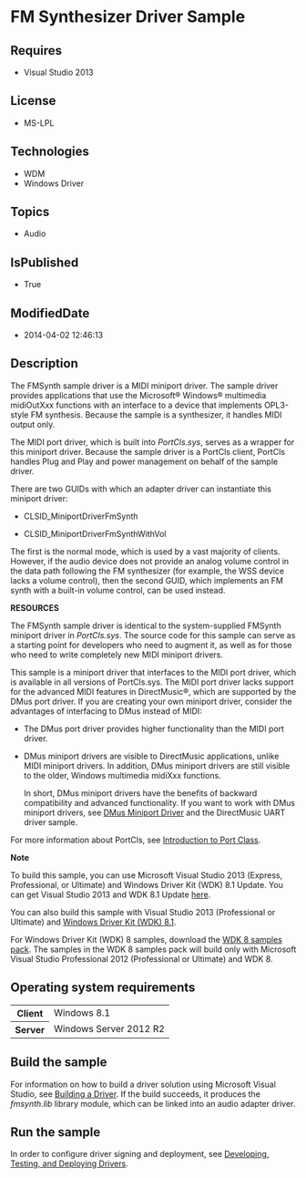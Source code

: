 # FM Synthesizer Driver Sample
## Requires
* Visual Studio 2013
## License
* MS-LPL
## Technologies
* WDM
* Windows Driver
## Topics
* Audio
## IsPublished
* True
## ModifiedDate
* 2014-04-02 12:46:13
## Description

<div id="mainSection">
<p>The FMSynth sample driver is a MIDI miniport driver. The sample driver provides applications that use the Microsoft® Windows® multimedia midiOutXxx functions with an interface to a device that implements OPL3-style FM synthesis. Because the sample is a synthesizer,
 it handles MIDI output only. </p>
<p>The MIDI port driver, which is built into <i>PortCls.sys</i>, serves as a wrapper for this miniport driver. Because the sample driver is a PortCls client, PortCls handles Plug and Play and power management on behalf of the sample driver.</p>
<p>There are two GUIDs with which an adapter driver can instantiate this miniport driver:</p>
<ul>
<li>
<p>CLSID_MiniportDriverFmSynth</p>
</li><li>
<p>CLSID_MiniportDriverFmSynthWithVol</p>
</li></ul>
<p></p>
<p>The first is the normal mode, which is used by a vast majority of clients. However, if the audio device does not provide an analog volume control in the data path following the FM synthesizer (for example, the WSS device lacks a volume control), then the
 second GUID, which implements an FM synth with a built-in volume control, can be used instead.</p>
<p><b>RESOURCES</b> </p>
<p>The FMSynth sample driver is identical to the system-supplied FMSynth miniport driver in
<i>PortCls.sys</i>. The source code for this sample can serve as a starting point for developers who need to augment it, as well as for those who need to write completely new MIDI miniport drivers.</p>
<p>This sample is a miniport driver that interfaces to the MIDI port driver, which is available in all versions of PortCls.sys. The MIDI port driver lacks support for the advanced MIDI features in DirectMusic®, which are supported by the DMus port driver. If
 you are creating your own miniport driver, consider the advantages of interfacing to DMus instead of MIDI:</p>
<ul>
<li>
<p>The DMus port driver provides higher functionality than the MIDI port driver.</p>
</li><li>
<p>DMus miniport drivers are visible to DirectMusic applications, unlike MIDI miniport drivers. In addition, DMus miniport drivers are still visible to the older, Windows multimedia midiXxx functions.</p>
<p>In short, DMus miniport drivers have the benefits of backward compatibility and advanced functionality. If you want to work with DMus miniport drivers, see
<a href="http://msdn.microsoft.com/en-us/library/windows/hardware/ff536341">DMus Miniport Driver</a> and the DirectMusic UART driver sample.</p>
</li></ul>
<p></p>
<p>For more information about PortCls, see <a href="http://msdn.microsoft.com/en-us/library/windows/hardware/ff536829">
Introduction to Port Class</a>.</p>
<p class="note"><b>Note</b>&nbsp;&nbsp;</p>
<p class="note">To build this sample, you can use Microsoft Visual Studio&nbsp;2013 (Express, Professional, or Ultimate) and Windows Driver Kit (WDK)&nbsp;8.1 Update. You can get Visual Studio&nbsp;2013 and WDK&nbsp;8.1 Update
<a href="http://go.microsoft.com/fwlink/p/?LInkID=239721">here</a>.</p>
<p class="note">You can also build this sample with Visual Studio&nbsp;2013 (Professional or Ultimate) and
<a href="http://go.microsoft.com/fwlink/p/?LInkID=391348">Windows Driver Kit (WDK)&nbsp;8.1</a>.</p>
<p class="note">For Windows Driver Kit (WDK)&nbsp;8 samples, download the <a href=" http://go.microsoft.com/fwlink/?LinkId=317090">
WDK&nbsp;8 samples pack</a>. The samples in the WDK&nbsp;8 samples pack will build only with Microsoft Visual Studio Professional&nbsp;2012 (Professional or Ultimate) and WDK&nbsp;8.</p>
<p></p>
<h2>Operating system requirements</h2>
<table>
<tbody>
<tr>
<th>Client</th>
<td><dt>Windows&nbsp;8.1 </dt></td>
</tr>
<tr>
<th>Server</th>
<td><dt>Windows Server&nbsp;2012&nbsp;R2 </dt></td>
</tr>
</tbody>
</table>
<h2>Build the sample</h2>
<p>For information on how to build a driver solution using Microsoft Visual Studio, see
<a href="http://msdn.microsoft.com/en-us/library/windows/hardware/ff554644">Building a Driver</a>. If the build succeeds, it produces the
<i>fmsynth.lib</i> library module, which can be linked into an audio adapter driver.</p>
<h2>Run the sample</h2>
<p>In order to configure driver signing and deployment, see <a href="http://msdn.microsoft.com/en-us/library/windows/hardware/ff554651(v=vs.85).aspx">
Developing, Testing, and Deploying Drivers</a>.</p>
</div>
